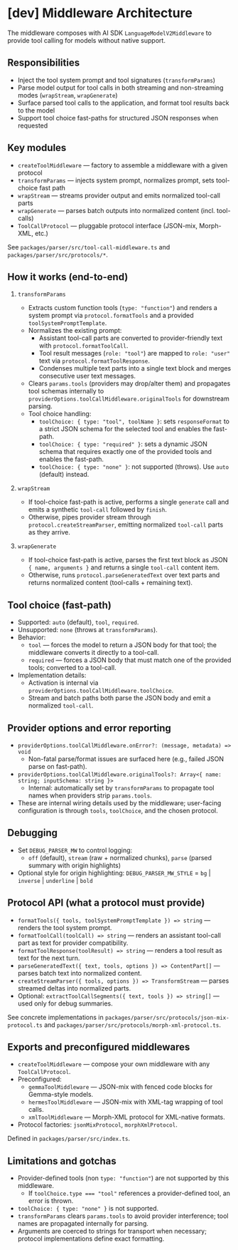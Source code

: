 # [dev] Middleware Architecture

The middleware composes with AI SDK `LanguageModelV2Middleware` to provide tool calling for models without native support.

## Responsibilities

- Inject the tool system prompt and tool signatures (`transformParams`)
- Parse model output for tool calls in both streaming and non-streaming modes (`wrapStream`, `wrapGenerate`)
- Surface parsed tool calls to the application, and format tool results back to the model
- Support tool choice fast-paths for structured JSON responses when requested

## Key modules

- `createToolMiddleware` — factory to assemble a middleware with a given protocol
- `transformParams` — injects system prompt, normalizes prompt, sets tool-choice fast path
- `wrapStream` — streams provider output and emits normalized tool-call parts
- `wrapGenerate` — parses batch outputs into normalized content (incl. tool-calls)
- `ToolCallProtocol` — pluggable protocol interface (JSON-mix, Morph-XML, etc.)

See `packages/parser/src/tool-call-middleware.ts` and `packages/parser/src/protocols/*`.

## How it works (end-to-end)

1. `transformParams`
   - Extracts custom function tools (`type: "function"`) and renders a system prompt via `protocol.formatTools` and a provided `toolSystemPromptTemplate`.
   - Normalizes the existing prompt:
     - Assistant tool-call parts are converted to provider-friendly text with `protocol.formatToolCall`.
     - Tool result messages (`role: "tool"`) are mapped to `role: "user"` text via `protocol.formatToolResponse`.
     - Condenses multiple text parts into a single text block and merges consecutive user text messages.
   - Clears `params.tools` (providers may drop/alter them) and propagates tool schemas internally to `providerOptions.toolCallMiddleware.originalTools` for downstream parsing.
   - Tool choice handling:
     - `toolChoice: { type: "tool", toolName }`: sets `responseFormat` to a strict JSON schema for the selected tool and enables the fast-path.
     - `toolChoice: { type: "required" }`: sets a dynamic JSON schema that requires exactly one of the provided tools and enables the fast-path.
     - `toolChoice: { type: "none" }`: not supported (throws). Use `auto` (default) instead.

2. `wrapStream`
   - If tool-choice fast-path is active, performs a single `generate` call and emits a synthetic `tool-call` followed by `finish`.
   - Otherwise, pipes provider stream through `protocol.createStreamParser`, emitting normalized `tool-call` parts as they arrive.

3. `wrapGenerate`
   - If tool-choice fast-path is active, parses the first text block as JSON `{ name, arguments }` and returns a single `tool-call` content item.
   - Otherwise, runs `protocol.parseGeneratedText` over text parts and returns normalized content (tool-calls + remaining text).

## Tool choice (fast-path)

- Supported: `auto` (default), `tool`, `required`.
- Unsupported: `none` (throws at `transformParams`).
- Behavior:
  - `tool` — forces the model to return a JSON body for that tool; the middleware converts it directly to a tool-call.
  - `required` — forces a JSON body that must match one of the provided tools; converted to a tool-call.
- Implementation details:
  - Activation is internal via `providerOptions.toolCallMiddleware.toolChoice`.
  - Stream and batch paths both parse the JSON body and emit a normalized `tool-call`.

## Provider options and error reporting

- `providerOptions.toolCallMiddleware.onError?: (message, metadata) => void`
  - Non-fatal parse/format issues are surfaced here (e.g., failed JSON parse on fast-path).
- `providerOptions.toolCallMiddleware.originalTools?: Array<{ name: string; inputSchema: string }>`
  - Internal: automatically set by `transformParams` to propagate tool names when providers strip `params.tools`.
- These are internal wiring details used by the middleware; user-facing configuration is through `tools`, `toolChoice`, and the chosen protocol.

## Debugging

- Set `DEBUG_PARSER_MW` to control logging:
  - `off` (default), `stream` (raw + normalized chunks), `parse` (parsed summary with origin highlights)
- Optional style for origin highlighting: `DEBUG_PARSER_MW_STYLE` = `bg` | `inverse` | `underline` | `bold`

## Protocol API (what a protocol must provide)

- `formatTools({ tools, toolSystemPromptTemplate }) => string` — renders the tool system prompt.
- `formatToolCall(toolCall) => string` — renders an assistant tool-call part as text for provider compatibility.
- `formatToolResponse(toolResult) => string` — renders a tool result as text for the next turn.
- `parseGeneratedText({ text, tools, options }) => ContentPart[]` — parses batch text into normalized content.
- `createStreamParser({ tools, options }) => TransformStream` — parses streamed deltas into normalized parts.
- Optional: `extractToolCallSegments({ text, tools }) => string[]` — used only for debug summaries.

See concrete implementations in `packages/parser/src/protocols/json-mix-protocol.ts` and `packages/parser/src/protocols/morph-xml-protocol.ts`.

## Exports and preconfigured middlewares

- `createToolMiddleware` — compose your own middleware with any `ToolCallProtocol`.
- Preconfigured:
  - `gemmaToolMiddleware` — JSON-mix with fenced code blocks for Gemma-style models.
  - `hermesToolMiddleware` — JSON-mix with XML-tag wrapping of tool calls.
  - `xmlToolMiddleware` — Morph-XML protocol for XML-native formats.
- Protocol factories: `jsonMixProtocol`, `morphXmlProtocol`.

Defined in `packages/parser/src/index.ts`.

## Limitations and gotchas

- Provider-defined tools (non `type: "function"`) are not supported by this middleware.
  - If `toolChoice.type === "tool"` references a provider-defined tool, an error is thrown.
- `toolChoice: { type: "none" }` is not supported.
- `transformParams` clears `params.tools` to avoid provider interference; tool names are propagated internally for parsing.
- Arguments are coerced to strings for transport when necessary; protocol implementations define exact formatting.
